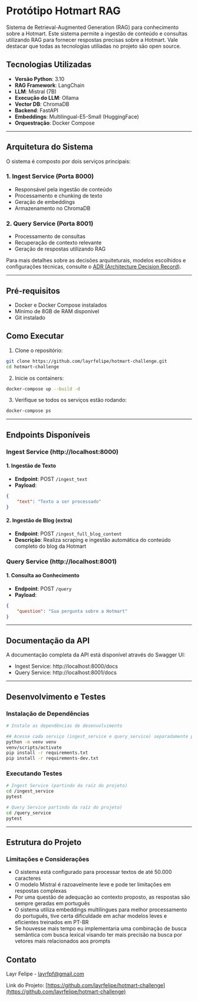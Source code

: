 # Protótipo Hotmart RAG

Sistema de Retrieval-Augmented Generation (RAG) para conhecimento sobre a Hotmart. Este sistema permite a ingestão de conteúdo e consultas utilizando RAG para fornecer respostas precisas sobre a Hotmart. Vale destacar que todas as tecnologias utiliadas no projeto são open source.

## Tecnologias Utilizadas
- **Versão Python**: 3.10
- **RAG Framework**: LangChain
- **LLM**: Mistral (7B)
- **Execução do LLM**: Ollama
- **Vector DB**: ChromaDB
- **Backend**: FastAPI
- **Embeddings**: Multilingual-E5-Small (HuggingFace)
- **Orquestração**: Docker Compose

---

## Arquitetura do Sistema

O sistema é composto por dois serviços principais:

### 1. Ingest Service (Porta 8000)
- Responsável pela ingestão de conteúdo
- Processamento e chunking de texto
- Geração de embeddings
- Armazenamento no ChromaDB

### 2. Query Service (Porta 8001)
- Processamento de consultas
- Recuperação de contexto relevante
- Geração de respostas utilizando RAG

Para mais detalhes sobre as decisões arquiteturais, modelos escolhidos e configurações técnicas, consulte o [ADR (Architecture Decision Record)](ADR.md).

---

## Pré-requisitos
- Docker e Docker Compose instalados
- Mínimo de 8GB de RAM disponível
- Git instalado

## Como Executar

1. Clone o repositório:
```bash
git clone https://github.com/layrfelipe/hotmart-challenge.git
cd hotmart-challenge
```

2. Inicie os containers:
```bash
docker-compose up --build -d
```

3. Verifique se todos os serviços estão rodando:
```bash
docker-compose ps
```

---

## Endpoints Disponíveis

### Ingest Service (http://localhost:8000)

#### 1. Ingestão de Texto
- **Endpoint**: POST `/ingest_text`
- **Payload**:
```json
{
    "text": "Texto a ser processado"
}
```

#### 2. Ingestão de Blog (extra)
- **Endpoint**: POST `/ingest_full_blog_content`
- **Descrição**: Realiza scraping e ingestão automática do conteúdo completo do blog da Hotmart

### Query Service (http://localhost:8001)

#### 1. Consulta ao Conhecimento
- **Endpoint**: POST `/query`
- **Payload**:
```json
{
    "question": "Sua pergunta sobre a Hotmart"
}
```

---

## Documentação da API

A documentação completa da API está disponível através do Swagger UI:
- Ingest Service: http://localhost:8000/docs
- Query Service: http://localhost:8001/docs

---

## Desenvolvimento e Testes

### Instalação de Dependências
```bash
# Instale as dependências de desenvolvimento

## Acesse cada serviço (ingest_service e query_service) separadamente para criar seus virtual environments e realizar os testes
python -m venv venv
venv/scripts/activate
pip install -r requirements.txt
pip install -r requirements-dev.txt
```

### Executando Testes
```bash
# Ingest Service (partindo da raíz do projeto)
cd /ingest_service
pytest

# Query Service partindo da raíz do projeto)
cd /query_service
pytest
```

---

## Estrutura do Projeto

### Limitações e Considerações

- O sistema está configurado para processar textos de até 50.000 caracteres
- O modelo Mistral é razoavelmente leve e pode ter limitações em respostas complexas
- Por uma questão de adequação ao contexto proposto, as respostas são sempre geradas em português
- O sistema utiliza embeddings multilíngues para melhor processamento do português, tive certa dificuldade em achar modelos leves e eficientes treinados em PT-BR
- Se houvesse mais tempo eu implementaria uma combinação de busca semântica com busca lexical visando ter mais precisão na busca por vetores mais relacionados aos prompts

## Contato

Layr Felipe - [layrfpf@gmail.com](mailto:layrfpf@gmail.com)

Link do Projeto: [https://github.com/layrfelipe/hotmart-challenge](https://github.com/layrfelipe/hotmart-challenge)
